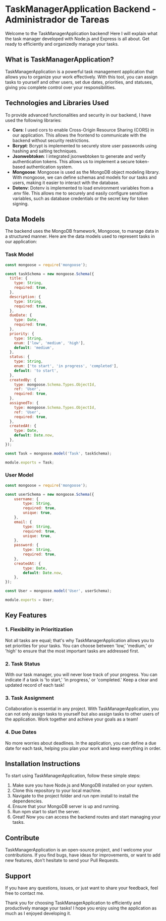 # TaskManagerApplication Backend - Administrador de Tareas

Welcome to the TaskManagerApplication backend! Here I will explain what the task manager developed with Node.js and Express is all about. Get ready to efficiently and organizedly manage your tasks.

## What is TaskManagerApplication?

TaskManagerApplication is a powerful task management application that allows you to organize your work effectively. With this tool, you can assign tasks to yourself and other users, set due dates, priorities, and statuses, giving you complete control over your responsibilities.

## Technologies and Libraries Used
To provide advanced functionalities and security in our backend, I have used the following libraries:

- **Cors**: I used cors to enable Cross-Origin Resource Sharing (CORS) in our application. This allows the frontend to communicate with the backend without security restrictions.
- **Bcrypt**: Bcrypt is implemented to securely store user passwords using hashing and salting techniques.
- **Jsonwebtoken**: I integrated jsonwebtoken to generate and verify authentication tokens. This allows us to implement a secure token-based authentication system.
- **Mongoose**: Mongoose is used as the MongoDB object modeling library. With mongoose, we can define schemas and models for our tasks and users, making it easier to interact with the database.
- **Dotenv**: Dotenv is implemented to load environment variables from a .env file. This allows me to securely and easily configure sensitive variables, such as database credentials or the secret key for token signing.

## Data Models

The backend uses the MongoDB framework, Mongoose, to manage data in a structured manner. Here are the data models used to represent tasks in our application:

### Task Model
```javascript
const mongoose = require('mongoose');

const taskSchema = new mongoose.Schema({
  title: {
    type: String,
    required: true,
  },
  description: {
    type: String,
    required: true,
  },
  dueDate: {
    type: Date,
    required: true,
  },
  priority: {
    type: String,
    enum: ['low', 'medium', 'high'],
    default: 'medium',
  },
  status: {
    type: String,
    enum: ['to start', 'in progress', 'completed'],
    default: 'to start',
  },
  createdBy: {
    type: mongoose.Schema.Types.ObjectId,
    ref: 'User',
    required: true,
  },
  assignedTo: {
    type: mongoose.Schema.Types.ObjectId,
    ref: 'User',
    required: true,
  },
  createdAt: {
    type: Date,
    default: Date.now,
  },
});

const Task = mongoose.model('Task', taskSchema);

module.exports = Task;

```

### User Model
```javascript
const mongoose = require('mongoose');

const userSchema = new mongoose.Schema({
    username: {
        type: String,
        required: true,
        unique: true,
    },
    email: {
        type: String,
        required: true,
        unique: true,
    },
    password: {
        type: String,
        required: true,
    },
    createdAt: {
        type: Date,
        default: Date.now,
    },
});

const User = mongoose.model('User', userSchema);

module.exports = User;
```

## Key Features

### 1. Flexibility in Prioritization
Not all tasks are equal; that's why TaskManagerApplication allows you to set priorities for your tasks. You can choose between 'low,' 'medium,' or 'high' to ensure that the most important tasks are addressed first.

### 2. Task Status
With our task manager, you will never lose track of your progress. You can indicate if a task is 'to start,' 'in progress,' or 'completed.' Keep a clear and updated record of each task!

### 3. Task Assignment
Collaboration is essential in any project. With TaskManagerApplication, you can not only assign tasks to yourself but also assign tasks to other users of the application. Work together and achieve your goals as a team!

### 4. Due Dates
No more worries about deadlines. In the application, you can define a due date for each task, helping you plan your work and keep everything in order.

## Installation Instructions
To start using TaskManagerApplication, follow these simple steps:

1. Make sure you have Node.js and MongoDB installed on your system.
2. Clone this repository to your local machine.
3. Navigate to the project folder and run npm install to install the dependencies.
4. Ensure that your MongoDB server is up and running.
5. Run npm start to start the server.
6. Great! Now you can access the backend routes and start managing your tasks.

## Contribute
TaskManagerApplication is an open-source project, and I welcome your contributions. If you find bugs, have ideas for improvements, or want to add new features, don't hesitate to send your Pull Requests.

## Support
If you have any questions, issues, or just want to share your feedback, feel free to contact me.

Thank you for choosing TaskManagerApplication to efficiently and productively manage your tasks! I hope you enjoy using the application as much as I enjoyed developing it.